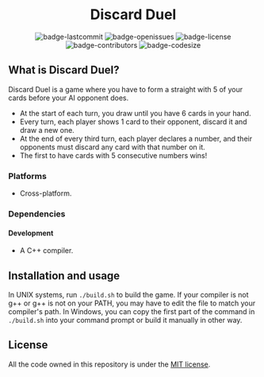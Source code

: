 <h1 align="center">Discard Duel</h1>

<p align="center">
  <img alt="badge-lastcommit" src="https://img.shields.io/github/last-commit/GaryHilares/Discard-Duel?style=for-the-badge">
  <img alt="badge-openissues" src="https://img.shields.io/github/issues-raw/GaryHilares/Discard-Duel?style=for-the-badge">
  <img alt="badge-license" src="https://img.shields.io/github/license/GaryHilares/Discard-Duel?style=for-the-badge">
  <img alt="badge-contributors" src="https://img.shields.io/github/contributors/GaryHilares/Discard-Duel?style=for-the-badge">
  <img alt="badge-codesize" src="https://img.shields.io/github/languages/code-size/GaryHilares/Discard-Duel?style=for-the-badge">
</p>

## What is Discard Duel?
Discard Duel is a game where you have to form a straight with 5 of your cards before your AI opponent does.
- At the start of each turn, you draw until you have 6 cards in your hand.
- Every turn, each player shows 1 card to their opponent, discard it and draw a new one.
- At the end of every third turn, each player declares a number, and their opponents must discard any card with that number on it.
- The first to have cards with 5 consecutive numbers wins!

### Platforms
- Cross-platform.

### Dependencies
#### Development
- A C++ compiler.

## Installation and usage
In UNIX systems, run `./build.sh` to build the game. If your compiler is not g++ or g++ is not on your PATH, you may have to edit the file to match your compiler's path.
In Windows, you can copy the first part of the command in `./build.sh` into your command prompt or build it manually in other way.

## License
All the code owned in this repository is under the [MIT license](https://github.com/GaryHilares/Discard-Duel/blob/main/LICENSE).
